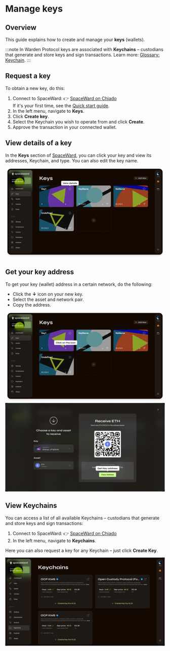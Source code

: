 ﻿---
sidebar_position: 6
---

# Manage keys

## Overview

This guide explains how to create and manage your **keys** (wallets).

:::note
In Warden Protocol keys are associated with **Keychains** – custodians that generate and store keys and sign transactions. Learn more: [Glossary: Keychain](https://docs.wardenprotocol.org/learn/glossary#keychain).
:::

## Request a key

To obtain a new key, do this:

1. Connect to SpaceWard: 👉 [SpaceWard on Chiado](https://spaceward.chiado.wardenprotocol.org/)  
  If it's your first time, see the [Quick start guide](quick-start).
2. In the left menu, navigate to **Keys**.
3. Click **Create key**.
4. Select the Keychain you wish to operate from and click **Create**.
5. Approve the transaction in your connected wallet.

## View details of a key

In the **Keys** section of [SpaceWard](https://spaceward.chiado.wardenprotocol.org), you can click your key and view its addresses, Keychain, and type. You can also edit the key name.

![View key details](../../static/img/spaceward/view-key-details.png)

## Get your key address

To get your key (wallet) address in a certain network, do the following:

- Click the **↓** icon on your new key.
- Select the asset and network pair.
- Copy the address.

![Get your key address](../../static/img/spaceward/get-key-address-1.png)
![Get your key address](../../static/img/spaceward/get-key-address-2.png)

## View Keychains

You can access a list of all available Keychains – custodians that generate and store keys and sign transactions:

1. Connect to SpaceWard: 👉 [SpaceWard on Chiado](https://spaceward.chiado.wardenprotocol.org/)
2. In the left menu, navigate to **Keychains**.

Here you can also request a key for any Keychain – just click **Create Key**.

![View available Keychains](../../static/img/spaceward/view-keychains.png)